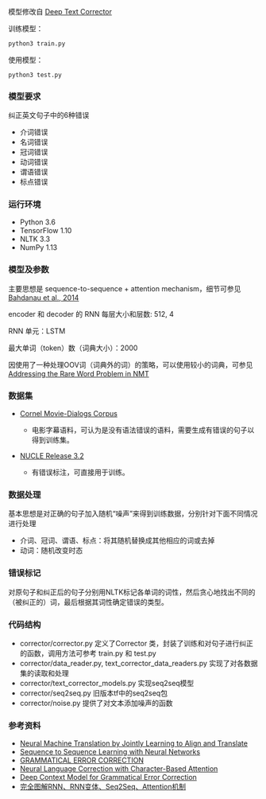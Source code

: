 模型修改自 [Deep Text Corrector](https://github.com/atpaino/deep-text-corrector)

训练模型：

```bash
python3 train.py
```

使用模型：

```
python3 test.py
```

### 模型要求

纠正英文句子中的6种错误

- 介词错误
- 名词错误
- 冠词错误
- 动词错误
- 谓语错误
- 标点错误

### 运行环境

- Python 3.6
- TensorFlow 1.10
- NLTK 3.3
- NumPy 1.13

### 模型及参数

主要思想是 sequence-to-sequence + attention mechanism，细节可参见 [Bahdanau et al., 2014](http://arxiv.org/abs/1409.0473)

encoder 和 decoder 的 RNN 每层大小和层数: 512, 4

RNN 单元：LSTM

最大单词（token）数（词典大小）：2000

因使用了一种处理OOV词（词典外的词）的策略，可以使用较小的词典，可参见 [Addressing the Rare Word Problem in NMT](https://arxiv.org/pdf/1410.8206v4.pdf) 

### 数据集

- [Cornel Movie-Dialogs Corpus](http://www.cs.cornell.edu/~cristian/Cornell_Movie-Dialogs_Corpus.html)
  - 电影字幕语料，可认为是没有语法错误的语料，需要生成有错误的句子以得到训练集。

- [NUCLE Release 3.2](https://www.comp.nus.edu.sg/~nlp/conll14st.html)
  - 有错误标注，可直接用于训练。

### 数据处理

基本思想是对正确的句子加入随机“噪声”来得到训练数据，分别针对下面不同情况进行处理

- 介词、冠词、谓语、标点：将其随机替换成其他相应的词或去掉
- 动词：随机改变时态

### 错误标记

对原句子和纠正后的句子分别用NLTK标记各单词的词性，然后贪心地找出不同的（被纠正的）词，最后根据其词性确定错误的类型。

### 代码结构

- corrector/corrector.py 定义了Corrector 类，封装了训练和对句子进行纠正的函数，调用方法可参考 train.py 和 test.py
- corrector/data_reader.py, text_corrector_data_readers.py 实现了对各数据集的读取和处理
- corrector/text_corrector_models.py 实现seq2seq模型
- corrector/seq2seq.py 旧版本tf中的seq2seq包
- corrector/noise.py 提供了对文本添加噪声的函数

### 参考资料

- [Neural Machine Translation by Jointly Learning to Align and Translate](https://arxiv.org/abs/1409.0473)
- [Sequence to Sequence Learning with Neural Networks](https://arxiv.org/abs/1409.3215)
- [GRAMMATICAL ERROR CORRECTION](https://www.cse.iitb.ac.in/~krishnachaitanyagudi/btp_report.pdf)
- [Neural Language Correction with Character-Based Attention](https://arxiv.org/pdf/1603.09727.pdf)
- [Deep Context Model for Grammatical Error Correction](http://www.slate2017.org/papers/SLaTE_2017_paper_5.pdf)
- [完全图解RNN、RNN变体、Seq2Seq、Attention机制](https://zhuanlan.zhihu.com/p/28054589)

